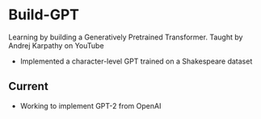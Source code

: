 # Build-GPT
Learning by building a Generatively Pretrained Transformer. Taught by Andrej Karpathy on YouTube

- Implemented a character-level GPT trained on a Shakespeare dataset

## Current
- Working to implement GPT-2 from OpenAI
